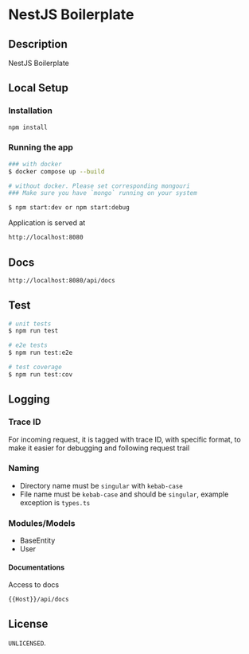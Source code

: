 # NestJS Boilerplate

## Description

NestJS Boilerplate

## Local Setup

### Installation

```bash
npm install
```

### Running the app

```bash
### with docker
$ docker compose up --build

# without docker. Please set corresponding mongouri
### Make sure you have `mongo` running on your system

$ npm start:dev or npm start:debug
```

Application is served at

```bash
http://localhost:8080
```

## Docs

```bash
http://localhost:8080/api/docs
```

## Test

```bash
# unit tests
$ npm run test

# e2e tests
$ npm run test:e2e

# test coverage
$ npm run test:cov
```

## Logging

### Trace ID

For incoming request, it is tagged with trace ID, with specific format, to make it easier for debugging and following request trail

### Naming

- Directory name must be `singular` with `kebab-case`
- File name must be `kebab-case` and should be `singular`, example exception is `types.ts`

### Modules/Models

- BaseEntity
- User

#### Documentations

Access to docs

````
{{Host}}/api/docs
````

## License

`UNLICENSED`.
